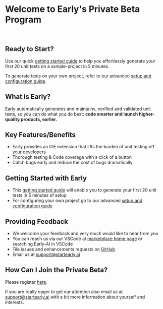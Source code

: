 


# Welcome to Early's Private Beta Program
<br>
  
## Ready to Start?


Use our quick [getting started guide](https://www.startearly.ai/elements/getting-started) to help you effortlessly generate your first 20 unit tests on a sample-project in 5 minutes.

To generate tests on your own project, refer to our advanced [setup and configuration guide](https://www.startearly.ai/elements/setup-and-configuration-guide). 


## What is Early?

Early automatically generates and maintains, verified and validated unit tests, so you can do what you do best: **code smarter and launch higher-quality products, earlier.**


## Key Features/Benefits
* Early provides an IDE extension that lifts the burden of unit testing off your developers
* Thorough testing & Code coverage with a click of a button
* Catch bugs early and reduce the cost of bugs dramatically
  

## Getting Started with Early
* This [getting started guide](https://www.startearly.ai/elements/getting-started) will enable you to generate your first 20 unit tests in 5 minutes of setup
* For configuring your own project go to our advanced [setup and configuration guide](https://www.startearly.ai/elements/setup-and-configuration-guide)

  

## Providing Feedback

* We welcome your feedback and very much would like to hear from you
* You can reach us via our VSCode  at [marketplace home page](https://marketplace.visualstudio.com/items?itemName=Early-ai.early-ai) or searching Early-AI in VSCode 
* File issues and enhancements requests on [GitHub](https://github.com/earlyai/earlyai-vscode-release/issues)
* Email us at [support@startearly.ai](mailto:support@startearly.ai)
  

## How Can I Join the Private Beta?

Please register [here](https://www.startearly.ai/beta).

if you are really eager to get our attention also email us at [support@startearly.ai](mailto:support@startearly.ai) with a bit more information about yourself and interests.
